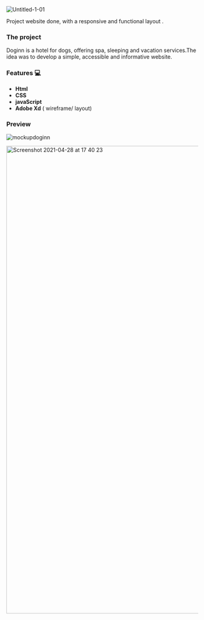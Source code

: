   
![Untitled-1-01](https://user-images.githubusercontent.com/81806904/116468349-a730f200-a868-11eb-9710-229169f12772.png)

Project website done, with a responsive and functional layout .


### The project

Doginn is a hotel for dogs, offering spa, sleeping and vacation services.The idea was to develop a simple, accessible and informative website.

### Features 💻
- **Html**
- **CSS**
- **javaScript**
- **Adobe Xd** ( wireframe/ layout)

### Preview

![mockupdoginn](https://user-images.githubusercontent.com/81806904/117641631-4a91d900-b17e-11eb-9821-dc7d4f10a14e.png)



<img width="1225" alt="Screenshot 2021-04-28 at 17 40 23" src="https://user-images.githubusercontent.com/81806904/116448257-cde32e80-a850-11eb-81bf-195853ee0c12.png">

